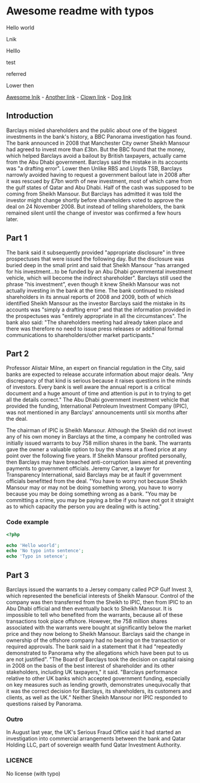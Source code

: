 # Awesome readme with typos

Hello world

Lnik

Helllo

test

referred

Lower then

[Awesome lnik](https://www.google.com) - [Another link](https://www.google.com) - [Clown link](https://www.google.com) - [Dog link](https://www.google.com)

## Introduction

Barclays misled shareholders and the public about one of the biggest investments in the bank's history, a BBC Panorama investigation has found. The bank announced in 2008 that Manchester City owner Sheikh Mansour had agreed to invest more than £3bn. But the BBC found that the money, which helped Barclays avoid a bailout by British taxpayers, actually came from the Abu Dhabi government. Barclays said the mistake in its accounts was "a drafting error". Lower then
Unlike RBS and Lloyds TSB, Barclays narrowly avoided having to request a government bailout late in 2008 after it was rescued by £7bn worth of new investment, most of which came from the gulf states of Qatar and Abu Dhabi.
Half of the cash was supposed to be coming from Sheikh Mansour.
But Barclays has admitted it was told the investor might change shortly before shareholders voted to approve the deal on 24 November 2008.
But instead of telling shareholders, the bank remained silent until the change of investor was confirmed a few hours later.

## Part 1

The bank said it subsequently provided "appropriate disclosure" in three prospectuses that were issued the following day.
But the disclosure was buried deep in the small print and said that Sheikh Mansour "has arranged for his investment…to be funded by an Abu Dhabi governmental investment vehicle, which will become the indirect shareholder".
Barclays still used the phrase "his investment", even though it knew Sheikh Mansour was not actually investing in the bank at the time.
The bank continued to mislead shareholders in its annual reports of 2008 and 2009, both of which identified Sheikh Mansour as the investor
Barclays said the mistake in its accounts was "simply a drafting error" and that the information provided in the prospectuses was "entirely appropriate in all the circumstances".
The bank also said: "The shareholders meeting had already taken place and there was therefore no need to issue press releases or additional formal communications to shareholders/other market participants."

## Part 2

Professor Alistair Milne, an expert on financial regulation in the City, said banks are expected to release accurate information about major deals.
"Any discrepancy of that kind is serious because it raises questions in the minds of investors. Every bank is well aware the annual report is a critical document and a huge amount of time and attention is put in to trying to get all the details correct."
The Abu Dhabi government investment vehicle that provided the funding, International Petroleum Investment Company (IPIC), was not mentioned in any Barclays' announcements until six months after the deal.

The chairman of IPIC is Sheikh Mansour. Although the Sheikh did not invest any of his own money in Barclays at the time, a company he controlled was initially issued warrants to buy 758 million shares in the bank.
The warrants gave the owner a valuable option to buy the shares at a fixed price at any point over the following five years.
If Sheikh Mansour profited personally, then Barclays may have breached anti-corruption laws aimed at preventing payments to government officials.
Jeremy Carver, a lawyer for Transparency International, said Barclays may be at fault if government officials benefitted from the deal.
"You have to worry not because Sheikh Mansour may or may not be doing something wrong, you have to worry because you may be doing something wrong as a bank.
"You may be committing a crime, you may be paying a bribe if you have not got it straight as to which capacity the person you are dealing with is acting."

### Code example

```php
<?php

echo 'Hello woorld';
echo 'No typo into sentence';
echo 'Typo in setence';
```

## Part 3

Barclays issued the warrants to a Jersey company called PCP Gulf Invest 3, which represented the beneficial interests of Sheikh Mansour.
Control of the company was then transferred from the Sheikh to IPIC, then from IPIC to an Abu Dhabi official and then eventually back to Sheikh Mansour.
It is impossible to tell who benefited from the warrants, because all of these transactions took place offshore.
However, the 758 million shares associated with the warrants were bought at significantly below the market price and they now belong to Sheikh Mansour.
Barclays said the change in ownership of the offshore company had no bearing on the transaction or required approvals.
The bank said in a statement that it had "repeatedly demonstrated to Panorama why the allegations which have been put to us are not justified".
"The Board of Barclays took the decision on capital raising in 2008 on the basis of the best interest of shareholder and its other stakeholders, including UK taxpayers," it said.
"Barclays performance relative to other UK banks which accepted government funding, especially on key measures such as lending growth, demonstrates unequivocally that it was the correct decision for Barclays, its shareholders, its customers and clients, as well as the UK."
Neither Sheikh Mansour nor IPIC responded to questions raised by Panorama.

### Outro

In August last year, the UK's Serious Fraud Office said it had started an investigation into commercial arrangements between the bank and Qatar Holding LLC, part of sovereign wealth fund Qatar Investment Authority.

### LICENCE

No license (with typo)

